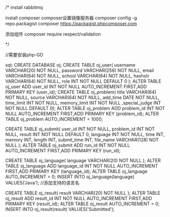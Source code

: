 /*
install rabbitmq


install composer
composer设置镜像服务器
composer config -g repo.packagist composer https://packagist.phpcomposer.com

添加组件
composer require respect/validation

*/


//需要安装php-GD

sql:
CREATE DATABASE oj;
CREATE TABLE oj_user( username VARCHAR(20) NOT NULL, password VARCHAR(256) NOT NULL, email VARCHAR(64) NOT NULL, school VARCHAR(64) NOT NULL, hashstr VARCHAR(64) NOT NULL, role INT NOT NULL DEFAULT 0 );
ALTER TABLE oj_user ADD user_id INT NOT NULL AUTO_INCREMENT FIRST,ADD PRIMARY KEY (user_id);
CREATE TABLE oj_problem( title VARCHAR(64) NOT NULL, source VARCHAR(64) NOT NULL, add_time DATE NOT NULL, time_limit INT NOT NULL, memory_limit INT NOT NULL ,special_judge INT NOT NULL DEFAULT 0);
ALTER TABLE oj_problem ADD problem_id INT NOT NULL AUTO_INCREMENT FIRST,ADD PRIMARY KEY (problem_id);
ALTER TABLE oj_problem AUTO_INCREMENT = 1000;

CREATE TABLE oj_submit( user_id INT NOT NULL, problem_id INT NOT NULL, result INT NOT NULL DEFAULT 0, language INT NOT NULL, time INT, memory INT, length INT, submit_time INT, file_name VARCHAR(128) NOT NULL );
ALTER TABLE oj_submit ADD run_id INT NOT NULL AUTO_INCREMENT FIRST,ADD PRIMARY KEY (run_id);


CREATE TABLE oj_language( language VARCHAR(20) NOT NULL );
ALTER TABLE oj_language ADD language_id INT NOT NULL AUTO_INCREMENT FIRST,ADD PRIMARY KEY (language_id);
ALTER TABLE oj_language AUTO_INCREMENT = 0;
INSERT INTO oj_language(language) VALUES('Java'); //添加支持的语言名

CREATE TABLE oj_result( result VARCHAR(20) NOT NULL );
ALTER TABLE oj_result ADD result_id INT NOT NULL AUTO_INCREMENT FIRST,ADD PRIMARY KEY (result_id);
ALTER TABLE oj_result AUTO_INCREMENT = 0;
INSERT INTO oj_result(result) VALUES('Submitted');


